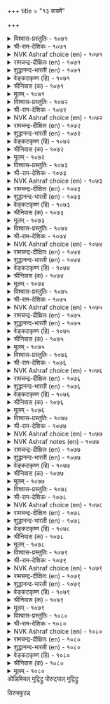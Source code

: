 +++
title = "१३ कयमै"

+++


<details><summary>विश्वास-प्रस्तुतिः - १०७१</summary>

मक्कळे पोल्वर् कयवर् अवरन्न  
ऒप्पारि याङ्गण्ड तिल्।       १०७१
</details>

<details><summary>श्री-राम-देशिकः - १०७१</summary>

अधिकारः १०८. नीचत्वम्  
आकारेण समैः साकं नीचानामस्ति तुल्यता ।  
इदं साम्यन्त्वन्यवस्तुद्विके द्रष्टुं न शक्यते ॥ १०७१॥
</details>

<details><summary>NVK Ashraf choice (en) - १०७१</summary>

१०७१
The wicked look utterly like men!
Such close mimics we have never seen! *
(S. Maharajan)
</details>

<details><summary>रामचन्द्र-दीक्षितः (en) - १०७१</summary>

1071 makkaḷē pōlvar kayavar avaraṉṉa  
oppāri yāmkaṇṭatu il.

1071\. Ignoble men are only touched with human shapes. Rare indeed are such specimens.  
</details>

<details><summary>शुद्धानन्द-भारती (en) - १०७१</summary>

1\. மக்களே போல்வர் கயவர் அவரன்ன  
ஒப்பாரி யாங்கண்டது இல்.  
The mean seem men only in form  
We have never seen such a sham.        1071  
</details>

<details><summary>वेङ्कटकृष्ण (हि) - १०७१</summary>

1071
हैं मनुष्य के सदृश ही, नीच लोग भी दृश्य ।  
हमने तो देखा नहीं, ऐसा जो सादृश्य ॥
</details>

<details><summary>श्रीनिवास (क) - १०७१</summary>

1071. कीळु जनरु (आकारदल्लि) मनुष्यरन्ने होलुत्तारॆ; इन्थ होलिकॆ (बेरॆ याव इब्बगॆय वस्तुगळल्लियू)
नानु कण्डुदिल्ल.

</details>

<details><summary>मूलम् - १०७१</summary>

मक्कळे पोल्वर् कयवर् अवरन्न  
ऒप्पारि याङ्गण्ड तिल्।       १०७१
</details>

<details><summary>विश्वास-प्रस्तुतिः - १०७२</summary>

नण्ड्रऱि वारिऱ्कयवर् तिरुवुडैयर्  
नॆञ्जत्तु अवलम् इलर्।       १०७२
</details>

<details><summary>श्री-राम-देशिकः - १०७२</summary>

विवेकज्ञानवद्भयोऽपि नीचाः स्युर्भाग्यशालिनः ।  
यतस्तैः सदसच्चिन्ता कापि न क्रियते किल ॥ १०७२॥
</details>

<details><summary>NVK Ashraf choice (en) - १०७२</summary>

१०७२
More blessed than the good are the base,
For they have no scruples.
(P.S. Sundaram)
</details>

<details><summary>रामचन्द्र-दीक्षितः (en) - १०७२</summary>

1072 naṉṟaṟi vāriṉ kayavar tiruvuṭaiyār  
neñcattu avalam ilar.

1072\. Blessed are the base who are ignorant of the good. Verily they are never ill at ease.  
</details>

<details><summary>शुद्धानन्द-भारती (en) - १०७२</summary>

2\. நன்றறி வாரிற் கயவர் திருவுடையர்  
நெஞ்சத்து அவலம் இலர்.  
The base seem richer than the good  
For no care enters their heart or head.        1072  
</details>

<details><summary>वेङ्कटकृष्ण (हि) - १०७२</summary>

1072
चिन्ता धर्माधर्म की, नहीं हृदय के बीच ।  
सो बढ़ कर धर्मज्ञ से, भाग्यवान हैं नीच ॥
</details>

<details><summary>श्रीनिवास (क) - १०७२</summary>

1072. ऒळ्ळॆयदन्नु अरितवरिगिन्त कीळ्तरद जनरे हॆच्चु सुखिगळु; एकॆन्दरॆ अवर हृदयदल्लि याव बगॆगू
कळवळवे इरुवुदिल्ल.

</details>

<details><summary>मूलम् - १०७२</summary>

नण्ड्रऱि वारिऱ्कयवर् तिरुवुडैयर्  
नॆञ्जत्तु अवलम् इलर्।       १०७२
</details>

<details><summary>विश्वास-प्रस्तुतिः - १०७३</summary>

तेवर् अनैयर् कयवर् अवरुन्दाम्  
मेवन सॆय्दॊऴुग लान्।       १०७३
</details>

<details><summary>श्री-राम-देशिकः - १०७३</summary>

लोके नीचस्तथा श्रीश इतीमै भवतः समौ ।  
स्वेच्छया वाञ्छितं कार्यमुभाभ्यां क्रियते यतः ॥ १०७३॥
</details>

<details><summary>NVK Ashraf choice (en) - १०७३</summary>

१०७३
The base are like the gods.
They also do whatever they like.
(P.S. Sundaram)
</details>

<details><summary>रामचन्द्र-दीक्षितः (en) - १०७३</summary>

1073 tēvar aṉaiyar kayavar avarumtām  
mēvaṉa ceytuoḻuka lāṉ.

1073\. Mean men resemble unruly gods, for they know no law.  
</details>

<details><summary>शुद्धानन्द-भारती (en) - १०७३</summary>

3\. தேவர் அனையர் கயவர் அவருந்தாம்  
மேவன செய்தொழுக லான்.  
The base are like gods; for they too  
As prompted by their desire do.        1073  
</details>

<details><summary>वेङ्कटकृष्ण (हि) - १०७३</summary>

1073
नीच लोग हैं देव सम, क्योंकि निरंकुश जीव ।  
वे भी करते आचरण, मनमानी बिन सींव ॥
</details>

<details><summary>श्रीनिवास (क) - १०७३</summary>

1073. कीळु जनरु देवर समानरु! एकॆन्दरॆ, अवरू कूड देवरन्तॆ तावु मनस्सिनल्लि इष्टपट्टन्तॆ नडॆदुकॊळ्ळुत्तारॆ!

</details>

<details><summary>मूलम् - १०७३</summary>

तेवर् अनैयर् कयवर् अवरुन्दाम्  
मेवन सॆय्दॊऴुग लान्।       १०७३
</details>

<details><summary>विश्वास-प्रस्तुतिः - १०७४</summary>

अगप्पट्टि आवारैक् काणिन् अवरिन्  
मिगप्पट्टुच् चॆम्माक्कुम् कीऴ्।       १०७४
</details>

<details><summary>श्री-राम-देशिकः - १०७४</summary>

भुवि नीचजनाः स्वस्मादपि नीचान् समीक्श्य तु ।  
''तस्मादपि वयं श्रेष्ठं'' इति स्युर्ममतापराः ॥ १०७४॥
</details>

<details><summary>NVK Ashraf choice (en) - १०७४</summary>

१०७४
The base are proud when they find men
Meaner than themselves.
(P.S. Sundaram)
</details>

<details><summary>रामचन्द्र-दीक्षितः (en) - १०७४</summary>

1074 akappaṭṭi āvāraik kāṇiṉ avariṉ  
mikappaṭṭuc cemmākkum kīḻ.

1074\. The mean fought their superiority among men baser than them.  
</details>

<details><summary>शुद्धानन्द-भारती (en) - १०७४</summary>

4\. அகப்பட்டி ஆவாரைக் காணின் அவரின்  
மிகப்பட்டுச் செம்மாக்கும் கீழ்.  
When the base meets a rake so vile  
Him he will exceed, exult and smile.        1074  
</details>

<details><summary>वेङ्कटकृष्ण (हि) - १०७४</summary>

1074
मनमौजी ऐसा मिले, जो अपने से खर्व ।  
तो उससे बढ़ खुद समझ, नीच करेगा गर्व ॥
</details>

<details><summary>श्रीनिवास (क) - १०७४</summary>

1074. कीळादवरु, तमगिन्त कीळागि नडॆदुकॊळ्ळुववरन्नु कण्डरॆ अवरिगिन्त तावॆ मेलु ऎन्दु हॆम्मॆपट्टुकॊळ्ळुवरु.

</details>

<details><summary>मूलम् - १०७४</summary>

अगप्पट्टि आवारैक् काणिन् अवरिन्  
मिगप्पट्टुच् चॆम्माक्कुम् कीऴ्।       १०७४
</details>

<details><summary>विश्वास-प्रस्तुतिः - १०७५</summary>

अच्चमे कीऴ्गळदु आसारम् ऎच्चम्  
अवावुण्डेल् उण्डाम् सिऱिदु।      १०७५
</details>

<details><summary>श्री-राम-देशिकः - १०७५</summary>

राजदण्डभयान्नीचा भवन्ति गुणशालिनः ।  
सच्चारित्रसमेताः स्युस्ते लब्धुं वाञ्छितं क्कचित् ॥ १०७५॥
</details>

<details><summary>NVK Ashraf choice (en) - १०७५</summary>

१०७५
Fear is the base man's only code;
Sometimes, greed a little. *
(P.S. Sundaram), (G.U. Pope)
</details>

<details><summary>रामचन्द्र-दीक्षितः (en) - १०७५</summary>

1075 accamē kīḻkaḷatu ācāram eccam  
avāvuṇṭēl uṇṭām ciṟitu.

1075\. Fear and desire rule the conduct of the base.  
</details>

<details><summary>शुद्धानन्द-भारती (en) - १०७५</summary>

5\. அச்சமே கீழ்களது ஆசாரம் எச்சம்  
அவாஉண்டேல் உண்டாம் சிறிது.  
Fear forms the conduct of the low  
Craving avails a bit below.        1075  
</details>

<details><summary>वेङ्कटकृष्ण (हि) - १०७५</summary>

1075
नीचों के आचार का, भय ही है आधार ।  
भय बिन भी कुछ तो रहे, यदि हो लाभ-विचार ॥
</details>

<details><summary>श्रीनिवास (क) - १०७५</summary>

1075. कीळु जनरु सरियागि नडॆदुकॊण्डरॆ अदक्कॆ अरसन भयवे कारण; अदिल्लवादरॆ अवरल्लि हुट्टिद लाभद आशॆय
कारणवागियू स्वल्प ऒळ्ळॆय नडतॆकाणिसिकॊळ्ळुवुदु.

</details>

<details><summary>मूलम् - १०७५</summary>

अच्चमे कीऴ्गळदु आसारम् ऎच्चम्  
अवावुण्डेल् उण्डाम् सिऱिदु।      १०७५
</details>

<details><summary>विश्वास-प्रस्तुतिः - १०७६</summary>

अऱैबऱै अन्नर् कयवर्दाम् केट्ट  
मऱैबिऱर्क्कु उय्त्तुरैक्क लान्।       १०७६
</details>

<details><summary>श्री-राम-देशिकः - १०७६</summary>

श्रुतानेकरहस्यानां स्वयं गत्वा बहुस्थालीम् ।  
प्रसारणात् प्रचारार्थपटहाः सन्ति दुर्जनाः ॥ १०७६॥
</details>

<details><summary>NVK Ashraf choice (en) - १०७६</summary>

१०७६
The base are like drum, for they sound off to others
Every secret they hear. *
(Satguru Subramuniyaswami)
</details>

<details><summary>रामचन्द्र-दीक्षितः (en) - १०७६</summary>

1076 aṟaipaṟai aṉṉar kayavartām kēṭṭa  
maṟaipiṟarkku uytturaikka lāṉ.

1076\. The base are like the drum for they noise abroad the secrets of men.  
</details>

<details><summary>शुद्धानन्द-भारती (en) - १०७६</summary>

6\. அறைபறை அன்னர் கயவர்தாம் கேட்ட  
மறைபிறர்க்கு உய்த்துரைக்க லான்.  
The base are like the beaten drum  
Since other's secrets they proclaim.        1076  
</details>

<details><summary>वेङ्कटकृष्ण (हि) - १०७६</summary>

1076
नीच मनुज ऐसा रहा, जैसा पिटता ढोल ।  
स्वयं सुने जो भेद हैं, ढो अन्यों को खोल ॥
</details>

<details><summary>श्रीनिवास (क) - १०७६</summary>

1076. कीळाद जनरु तावु केळि तिळिद रहस्य विशयगळन्नु इतररिगॆ ऒय्दु बयलु माडुवुदरिन्द अवरन्नु
प्रचारक्कॆ बळिसुव नगारिगॆ होलिसबहुदु.

</details>

<details><summary>मूलम् - १०७६</summary>

अऱैबऱै अन्नर् कयवर्दाम् केट्ट  
मऱैबिऱर्क्कु उय्त्तुरैक्क लान्।       १०७६
</details>

<details><summary>विश्वास-प्रस्तुतिः - १०७७</summary>

ईर्ङ्गै विदिरार् कयवर् कॊडिऱुडैक्कुम्  
कून्गैयर् अल्ला तवर्क्कु।       १०७७
</details>

<details><summary>श्री-राम-देशिकः - १०७७</summary>

बद्ध्वा कण्ठे करं बाधाकारकान् घातकान् विना ।  
परेषामधमो भुक्तसिक्तहस्तं न दर्शयेत् ॥ १०७७॥
</details>

<details><summary>NVK Ashraf choice (en) - १०७७</summary>

१०७७
The base won’t even shake their wet hands
Unless their jaws are shaken with clenched fists. *
( Shuddhananda Bharatiar), (Satguru Subramuniyaswami)
</details>

<details><summary>NVK Ashraf notes (en) - १०७७</summary>

१०७७. This couplet is well explained in this translation by (Satguru Subramuniyaswami): “The wretched are too inhospitable to even shake the moisture from their just-washed hands, unless the visitor can shatter their jaw with clenched fist”. 
</details>

<details><summary>रामचन्द्र-दीक्षितः (en) - १०७७</summary>

1077 īrṅkai vitirār kayavar koṭiṟuṭaikkum  
kūṉkaiyar allā tavarkku.

1077\. The base part with their crumbs only to a clenched hand.  
</details>

<details><summary>शुद्धानन्द-भारती (en) - १०७७</summary>

7\. ஈர்ங்கை விதிரார் கயவர் கொடிறுடைக்கும்  
கூன்கைய ரல்லா தவர்க்கு.  
The base their damp hand will not shake  
But for fists clenched their jaws to break.        1077  
</details>

<details><summary>वेङ्कटकृष्ण (हि) - १०७७</summary>

1077
गाल-तोड़ घूँसा बिना, जो फैलाये हाथ ।  
झाडेंगे नहिं अधम जन, निज झूठा भी हाथ ॥
</details>

<details><summary>श्रीनिवास (क) - १०७७</summary>

1077. कीळु जनरु, तम्म दवडॆगॆ हॊडॆयलु मडिचिद कैयुळ्ळवरिगल्लदॆ उळिदवरिगॆ उण्ड ऎञ्जलु कैयन्नु
अदुरिसुवुदिल्ल.

</details>

<details><summary>मूलम् - १०७७</summary>

ईर्ङ्गै विदिरार् कयवर् कॊडिऱुडैक्कुम्  
कून्गैयर् अल्ला तवर्क्कु।       १०७७
</details>

<details><summary>विश्वास-प्रस्तुतिः - १०७८</summary>

सॊल्लप् पयन्बडुवर् साण्ड्रोर् करुम्बुबोल्  
कॊल्लप् पयन्बडुम् कीऴ्।       १०७८
</details>

<details><summary>श्री-राम-देशिकः - १०७८</summary>

दुःखश्रवणमात्रेण सन्तः स्युरुपकारिणः ।  
नीचाः स्युरिक्षुवत्पिष्टा भवन्ति सहकारिणः ॥ १०७८॥
</details>

<details><summary>NVK Ashraf choice (en) - १०७८</summary>

१०७८
A word will move the noble;
While the base, like sugarcane, must be crushed.
(P.S. Sundaram)
</details>

<details><summary>रामचन्द्र-दीक्षितः (en) - १०७८</summary>

1078 collap payaṉpaṭuvar cāṉṟōr karumpupōl  
kollap payaṉpaṭum kīḻ.

1078\. Even the least cry of distress touches the heart of the good; but squeezing goodness out of the vile is like crushing the sugar-cane.  
</details>

<details><summary>शुद्धानन्द-भारती (en) - १०७८</summary>

8\. சொல்லப் பயன்படுவர் சான்றோர் கரும்புபோல்  
கொல்லப் பயன்படும் கீழ்.  
The good by soft words profits yield  
The cane-like base when crushed and killed.        1078  
</details>

<details><summary>वेङ्कटकृष्ण (हि) - १०७८</summary>

1078
सज्जन प्रार्थन मात्र से, देते हैं फल-दान ।  
नीच निचोड़ों ईख सम, तो देते रस-पान ॥
</details>

<details><summary>श्रीनिवास (क) - १०७८</summary>

1078. दॊड्डवरु कॊरतॆयन्नु हेळिकॊण्डॊडनॆये नॆरवागुवरु; आदरॆ कीळाद जनरु कब्बिन जल्लॆयन्तॆ, अरॆदु
जज्जिद मेले नॆरविगॆ बरुवरु.

</details>

<details><summary>मूलम् - १०७८</summary>

सॊल्लप् पयन्बडुवर् साण्ड्रोर् करुम्बुबोल्  
कॊल्लप् पयन्बडुम् कीऴ्।       १०७८
</details>

<details><summary>विश्वास-प्रस्तुतिः - १०७९</summary>

उडुप्पदूउम् उण्बदूउम् काणिन् पिऱर्मेल्  
वडुक्काण वट्रागुम् कीऴ्।       १०७९
</details>

<details><summary>श्री-राम-देशिकः - १०७९</summary>

अन्नवस्त्रादिसम्पन्नान् जनानुद्वीक्ष्य याचकाः ।  
असूयया मृषादोषान् सदा शंसन्ति तेष्वपि ॥ १०७९॥
</details>

<details><summary>NVK Ashraf choice (en) - १०७९</summary>

१०७९
The base excel in finding faults of others
When they see them well clothed and fed.
(N.V.K. Ashraf), (Satguru Subramuniyaswami)
</details>

<details><summary>रामचन्द्र-दीक्षितः (en) - १०७९</summary>

1079 uṭuppatūum uṇpatūum kāṇiṉ piṟarmēl  
vaṭukkāṇa vaṟṟākum kīḻ.

1079\. The base envy others in their food and clothing and slander them.  
</details>

<details><summary>शुद्धानन्द-भारती (en) - १०७९</summary>

9\. உடுப்பதூஉம் உண்பதூஉம் காணின் பிறர்மேல்  
வடுக்காண வற்றாகும் கீழ்.  
Faults in others the mean will guess  
On seeing how they eat and dress.        1079  
</details>

<details><summary>वेङ्कटकृष्ण (हि) - १०७९</summary>

1079
खाते पीते पहनते, देख पराया तोष ।  
छिद्रान्वेषण-चतुर जो, नीच निकाले दोष ॥
</details>

<details><summary>श्रीनिवास (क) - १०७९</summary>

1079. कीळाद जनरु इतररु चॆन्नागि इडुवुदन्नू उण्णुवुदन्नू कण्डाग अवरन्नु सहिसदॆ, अवरल्लि इल्लद
दोषवन्नु काणलु यत्निसुवरु.

</details>

<details><summary>मूलम् - १०७९</summary>

उडुप्पदूउम् उण्बदूउम् काणिन् पिऱर्मेल्  
वडुक्काण वट्रागुम् कीऴ्।       १०७९
</details>

<details><summary>विश्वास-प्रस्तुतिः - १०८०</summary>

ऎट्रिऱ्कुरियर् कयवरॊण्ड्रु उट्रक्काल्  
विट्रऱ्कु उरियर् विरैन्दु।       १०८०
</details>

<details><summary>श्री-राम-देशिकः - १०८०</summary>

आत्मानमपि नीचास्तु विक्रेतुं व्यसनागमे ।  
सज्जा भवेयुः, सत्कर्म नान्यत् तैः कर्तुमिष्यते ॥ १०८०॥
</details>

<details><summary>NVK Ashraf choice (en) - १०८०</summary>

१०८०
What use are the base in a crisis,
Save to rush and sell themselves?
(P.S. Sundaram)
</details>

<details><summary>रामचन्द्र-दीक्षितः (en) - १०८०</summary>

1080 eṟṟiṟku uriyar kayavaroṉṟu uṟṟakkāl  
viṟṟaṟku uriyar viraintu.

1080\. What are the base men fit for? They hasten only to sell themselves in adversity.  
</details>

<details><summary>शुद्धानन्द-भारती (en) - १०८०</summary>

10\. எற்றிற் குரியர் கயவரொன்று உற்றக்கால்  
விற்றற்கு உரியர் விரைந்து.  
The base hasten to sell themselves  
From doom to flit and nothing else.        1080  
</details>

<details><summary>वेङ्कटकृष्ण (हि) - १०८०</summary>

1080
नीच लोग किस योग्य हों, आयेंगे क्या काम ।  
संकट हो तो झट स्वयं, बिक कर बनें गुलाम ॥
</details>

<details><summary>श्रीनिवास (क) - १०८०</summary>

1080. कीळाद जनरु यावुदक्कॆ तानॆ योग्यरु? कप्प कालदल्लि तम्मन्नु तावे बॆलॆगॆ मारिकॊळ्ळलु मात्र
योग्यरु (अवरु)
</details>

<details><summary>मूलम् - १०८०</summary>

ऎट्रिऱ्कुरियर् कयवरॊण्ड्रु उट्रक्काल्  
विट्रऱ्कु उरियर् विरैन्दु।       १०८०
</details>
ऒऴिबियल् मुट्रिट्रु  
पॊरुट्पाल् मुट्रिट्रु  

तिरुक्कुऱळ्  